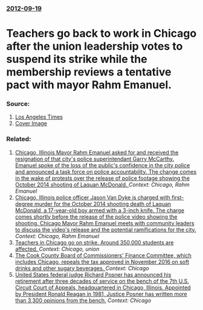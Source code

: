 ### [2012-09-19](/news/2012/09/19/index.md)

# Teachers go back to work in Chicago after the union leadership votes to suspend its strike while the membership reviews a tentative pact with mayor Rahm Emanuel. 




### Source:

1. [Los Angeles Times](http://www.latimes.com/news/nation/nationnow/la-na-nn-chicago-teachers-strike-vote-20120918,0,2966164.story)
1. [Cover Image](http://latimesblogs.latimes.com/fb.jpg)

### Related:

1. [Chicago, Illinois Mayor Rahm Emanuel asked for and received the resignation of that city's police superintendant Garry McCarthy. Emanuel spoke of the loss of the public's confidence in the city police and announced a task force on police accountability. The change comes in the wake of protests over the release of police footage showing the October 2014 shooting of Laquan McDonald. ](/news/2015/12/1/chicago-illinois-mayor-rahm-emanuel-asked-for-and-received-the-resignation-of-that-cityas-police-superintendant-garry-mccarthy-emanuel-s.md) _Context: Chicago, Rahm Emanuel_
2. [Chicago, Illinois police officer Jason Van Dyke is charged with first-degree murder for the October 2014 shooting death of Laquan McDonald, a 17-year-old boy armed with a 3-inch knife. The charge comes shortly before the release of the police video showing the shooting. Chicago Mayor Rahm Emanuel meets with community leaders to discuss the video's release and the potential ramifications for the city. ](/news/2015/11/24/chicago-illinois-police-officer-jason-van-dyke-is-charged-with-first-degree-murder-for-the-october-2014-shooting-death-of-laquan-mcdonald.md) _Context: Chicago, Rahm Emanuel_
3. [Teachers in Chicago go on strike. Around 350,000 students are affected. ](/news/2012/09/10/teachers-in-chicago-go-on-strike-around-350-000-students-are-affected.md) _Context: Chicago, union_
4. [The Cook County Board of Commissioners' Finance Committee, which includes Chicago, repeals the tax approved in November 2016 on soft drinks and other sugary beverages. ](/news/2017/10/10/the-cook-county-board-of-commissioners-finance-committee-which-includes-chicago-repeals-the-tax-approved-in-november-2016-on-soft-drinks.md) _Context: Chicago_
5. [United States federal judge Richard Posner has announced his retirement after three decades of service on the bench of the 7th U.S. Circuit Court of Appeals, headquartered in Chicago, Illinois. Appointed by President Ronald Reagan in 1981, Justice Posner has written more than 3,300 opinions from the bench.](/news/2017/09/1/united-states-federal-judge-richard-posner-has-announced-his-retirement-after-three-decades-of-service-on-the-bench-of-the-7th-u-s-circuit.md) _Context: Chicago_
